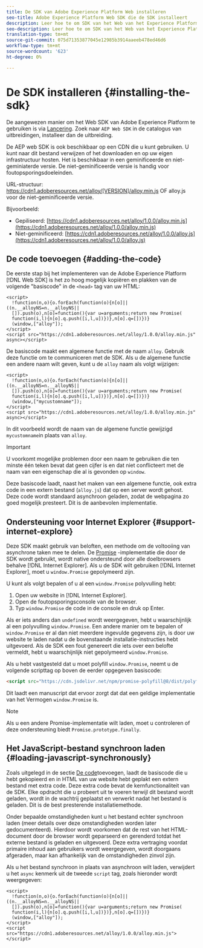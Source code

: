 ```yaml
---
title: De SDK van Adobe Experience Platform Web installeren
seo-title: Adobe Experience Platform Web SDK die de SDK installeert
description: Leer hoe te om SDK van het Web van het Experience Platform te installeren
seo-description: Leer hoe te om SDK van het Web van het Experience Platform te installeren
translation-type: tm+mt
source-git-commit: 075d71353877045e12985b3914aaeeb478ed46d6
workflow-type: tm+mt
source-wordcount: '623'
ht-degree: 0%

---
```



# De SDK installeren {#installing-the-sdk}

De aangewezen manier om het Web SDK van Adobe Experience Platform te gebruiken is via [Lancering](http://launch.adobe.com/). Zoek naar `AEP Web SDK` in de catalogus van uitbreidingen, installeer dan de uitbreiding.

De AEP web SDK is ook beschikbaar op een CDN die u kunt gebruiken. U kunt naar dit bestand verwijzen of het downloaden en op uw eigen infrastructuur hosten. Het is beschikbaar in een geminificeerde en niet-geminiaterde versie. De niet-geminificeerde versie is handig voor foutopsporingsdoeleinden.

URL-structuur: https://cdn1.adoberesources.net/alloy/[VERSION]/alloy.min.js OF alloy.js voor de niet-geminificeerde versie.

Bijvoorbeeld:

* Gepiliseerd: [https://cdn1.adoberesources.net/alloy/1.0.0/alloy.min.js](https://cdn1.adoberesources.net/alloy/1.0.0/alloy.min.js)
* Niet-geminificeerd: [https://cdn1.adoberesources.net/alloy/1.0.0/alloy.js](https://cdn1.adoberesources.net/alloy/1.0.0/alloy.js)

## De code toevoegen {#adding-the-code}

De eerste stap bij het implementeren van de Adobe Experience Platform [!DNL Web SDK] is het zo hoog mogelijk kopiëren en plakken van de volgende &quot;basiscode&quot; in de `<head>` tag van uw HTML:

```markup
<script>
  !function(n,o){o.forEach(function(o){n[o]||((n.__alloyNS=n.__alloyNS||
  []).push(o),n[o]=function(){var u=arguments;return new Promise(
  function(i,l){n[o].q.push([i,l,u])})},n[o].q=[])})}
  (window,["alloy"]);
</script>
<script src="https://cdn1.adoberesources.net/alloy/1.0.0/alloy.min.js" async></script>
```

De basiscode maakt een algemene functie met de naam `alloy`. Gebruik deze functie om te communiceren met de SDK. Als u de algemene functie een andere naam wilt geven, kunt u de `alloy` naam als volgt wijzigen:

```markup
<script>
  !function(n,o){o.forEach(function(o){n[o]||((n.__alloyNS=n.__alloyNS||
  []).push(o),n[o]=function(){var u=arguments;return new Promise(
  function(i,l){n[o].q.push([i,l,u])})},n[o].q=[])})}
  (window,["mycustomname"]);
</script>
<script src="https://cdn1.adoberesources.net/alloy/1.0.0/alloy.min.js" async></script>
```

In dit voorbeeld wordt de naam van de algemene functie gewijzigd `mycustomname`in plaats van `alloy`.

>[!IMPORTANT]
>
>U voorkomt mogelijke problemen door een naam te gebruiken die ten minste één teken bevat dat geen cijfer is en dat niet conflicteert met de naam van een eigenschap die al is gevonden op `window`.

Deze basiscode laadt, naast het maken van een algemene functie, ook extra code in een extern bestand \(`alloy.js`\) dat op een server wordt gehost. Deze code wordt standaard asynchroon geladen, zodat de webpagina zo goed mogelijk presteert. Dit is de aanbevolen implementatie.

## Ondersteuning voor Internet Explorer {#support-internet-explore}

Deze SDK maakt gebruik van beloften, een methode om de voltooiing van asynchrone taken mee te delen. De [Promise](https://developer.mozilla.org/en-US/docs/Web/JavaScript/Reference/Global_Objects/Promise) -implementatie die door de SDK wordt gebruikt, wordt native ondersteund door alle doelbrowsers behalve [!DNL Internet Explorer]. Als u de SDK wilt gebruiken [!DNL Internet Explorer], moet u `window.Promise` gepolymeerd [](https://remysharp.com/2010/10/08/what-is-a-polyfill)zijn.

U kunt als volgt bepalen of u al een `window.Promise` polyvulling hebt:

1. Open uw website in [!DNL Internet Explorer].
1. Open de foutopsporingsconsole van de browser.
1. Typ `window.Promise` de code in de console en druk op Enter.

Als er iets anders dan `undefined` wordt weergegeven, hebt u waarschijnlijk al een polyvulling `window.Promise`. Een andere manier om te bepalen of `window.Promise` er al dan niet meerdere ingevulde gegevens zijn, is door uw website te laden nadat u de bovenstaande installatie-instructies hebt uitgevoerd. Als de SDK een fout genereert die iets over een belofte vermeldt, hebt u waarschijnlijk niet gepolymeerd `window.Promise`.

Als u hebt vastgesteld dat u moet polyfill `window.Promise`, neemt u de volgende scripttag op boven de eerder opgegeven basiscode:

```html
<script src="https://cdn.jsdelivr.net/npm/promise-polyfill@8/dist/polyfill.min.js"></script>
```

Dit laadt een manuscript dat ervoor zorgt dat dat een geldige implementatie van het Vermogen `window.Promise` is.

>[!NOTE]
>
>Als u een andere Promise-implementatie wilt laden, moet u controleren of deze ondersteuning biedt `Promise.prototype.finally`.

## Het JavaScript-bestand synchroon laden {#loading-javascript-synchronously}

Zoals uitgelegd in de sectie [De code](#adding-the-code)toevoegen, laadt de basiscode die u hebt gekopieerd en in HTML van uw website hebt geplakt een extern bestand met extra code. Deze extra code bevat de kernfunctionaliteit van de SDK. Elke opdracht die u probeert uit te voeren terwijl dit bestand wordt geladen, wordt in de wachtrij geplaatst en verwerkt nadat het bestand is geladen. Dit is de best presterende installatiemethode.

Onder bepaalde omstandigheden kunt u het bestand echter synchroon laden \(meer details over deze omstandigheden worden later gedocumenteerd\). Hierdoor wordt voorkomen dat de rest van het HTML-document door de browser wordt geparseerd en gerenderd totdat het externe bestand is geladen en uitgevoerd. Deze extra vertraging voordat primaire inhoud aan gebruikers wordt weergegeven, wordt doorgaans afgeraden, maar kan afhankelijk van de omstandigheden zinvol zijn.

Als u het bestand synchroon in plaats van asynchroon wilt laden, verwijdert u het `async` kenmerk uit de tweede `script` tag, zoals hieronder wordt weergegeven:

```markup
<script>
  !function(n,o){o.forEach(function(o){n[o]||((n.__alloyNS=n.__alloyNS||
  []).push(o),n[o]=function(){var u=arguments;return new Promise(
  function(i,l){n[o].q.push([i,l,u])})},n[o].q=[])})}
  (window,["alloy"]);
</script>
<script src="https://cdn1.adoberesources.net/alloy/1.0.0/alloy.min.js"></script>
```
